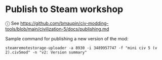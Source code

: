 # Publish to Steam workshop

ⓘ See https://github.com/bmaupin/civ-modding-tools/blob/main/civilization-5/docs/publishing.md

Sample command for publishing a new version of the mod:

```
steamremotestorage-uploader -a 8930 -i 3489957747 -f "mini civ 5 (v 2).civ5mod" -n "v2: Version summary"
```
